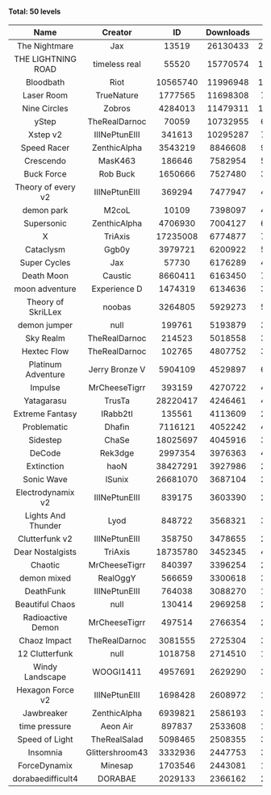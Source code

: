 #### Total: 50 levels

| Name | Creator | ID | Downloads | Likes |
|:---:|:---:|:---:|:---:|:---:|
| The Nightmare | Jax | 13519 | 26130433 | 2422437
| THE LIGHTNING ROAD | timeless real | 55520 | 15770574 | 1440336
| Bloodbath | Riot | 10565740 | 11996948 | 1118292
| Laser Room | TrueNature | 1777565 | 11698308 | 746069
| Nine Circles | Zobros | 4284013 | 11479311 | 1186742
| yStep | TheRealDarnoc | 70059 | 10732955 | 667676
| Xstep v2 | IIINePtunEIII | 341613 | 10295287 | 765921
| Speed Racer | ZenthicAlpha | 3543219 | 8846608 | 975598
| Crescendo | MasK463 | 186646 | 7582954 | 567613
| Buck Force | Rob Buck | 1650666 | 7527480 | 387563
| Theory of every v2 | IIINePtunEIII | 369294 | 7477947 | 498280
| demon park | M2coL | 10109 | 7398097 | 452217
| Supersonic | ZenthicAlpha | 4706930 | 7004127 | 684133
| X | TriAxis | 17235008 | 6774877 | 771707
| Cataclysm | Ggb0y | 3979721 | 6200922 | 515825
| Super Cycles | Jax | 57730 | 6176289 | 425364
| Death Moon  | Caustic | 8660411 | 6163450 | 716378
| moon adventure | Experience D | 1474319 | 6134636 | 334254
| Theory of SkriLLex | noobas | 3264805 | 5929273 | 503825
| demon jumper | null | 199761 | 5193879 | 368596
| Sky Realm | TheRealDarnoc | 214523 | 5018558 | 347362
| Hextec Flow | TheRealDarnoc | 102765 | 4807752 | 345228
| Platinum Adventure | Jerry Bronze V | 5904109 | 4529897 | 631211
| Impulse | MrCheeseTigrr | 393159 | 4270722 | 458330
| Yatagarasu  | TrusTa | 28220417 | 4246461 | 406567
| Extreme Fantasy | IRabb2tI | 135561 | 4113609 | 287907
| Problematic | Dhafin | 7116121 | 4052242 | 491445
| Sidestep | ChaSe | 18025697 | 4045916 | 364972
| DeCode | Rek3dge | 2997354 | 3976363 | 446642
| Extinction | haoN | 38427291 | 3927986 | 298549
| Sonic Wave | lSunix | 26681070 | 3687104 | 272591
| Electrodynamix v2 | IIINePtunEIII | 839175 | 3603390 | 248948
| Lights And Thunder | Lyod | 848722 | 3568321 | 323496
| Clutterfunk v2 | IIINePtunEIII | 358750 | 3478655 | 268102
| Dear Nostalgists | TriAxis | 18735780 | 3452345 | 443276
| Chaotic | MrCheeseTigrr | 840397 | 3396254 | 223555
| demon mixed | RealOggY | 566659 | 3300618 | 393325
| DeathFunk | IIINePtunEIII | 764038 | 3088270 | 160988
| Beautiful Chaos | null | 130414 | 2969258 | 224521
| Radioactive Demon | MrCheeseTigrr | 497514 | 2766354 | 224983
| Chaoz Impact | TheRealDarnoc | 3081555 | 2725304 | 309365
| 12 Clutterfunk | null | 1018758 | 2714510 | 186360
| Windy Landscape | WOOGI1411 | 4957691 | 2629290 | 325549
| Hexagon Force v2 | IIINePtunEIII | 1698428 | 2608972 | 181533
| Jawbreaker | ZenthicAlpha | 6939821 | 2586193 | 319395
| time pressure | Aeon Air | 897837 | 2533608 | 174546
| Speed of Light | TheRealSalad | 5098465 | 2508355 | 322953
| Insomnia | Glittershroom43 | 3332936 | 2447753 | 333496
| ForceDynamix | Minesap | 1703546 | 2443081 | 170279
| dorabaedifficult4 | DORABAE | 2029133 | 2366162 | 204252
